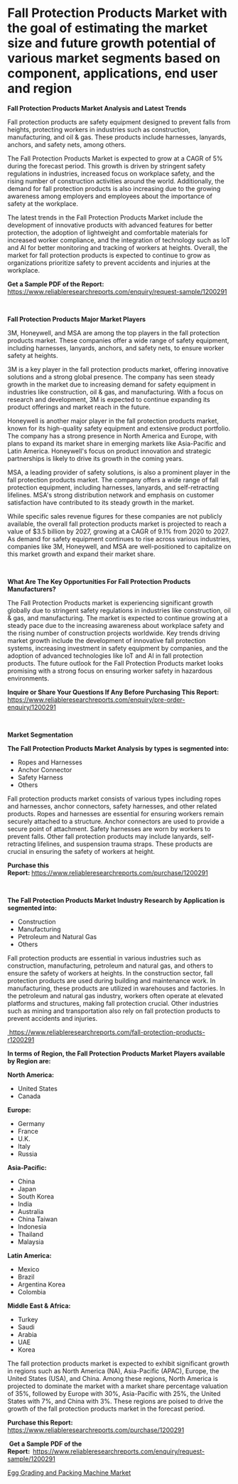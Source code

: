 <p><h1>Fall Protection Products Market with the goal of estimating the market size and future growth potential of various market segments based on component, applications, end user and region</h1></p><p><strong>Fall Protection Products Market Analysis and Latest Trends</strong></p>
<p><p>Fall protection products are safety equipment designed to prevent falls from heights, protecting workers in industries such as construction, manufacturing, and oil & gas. These products include harnesses, lanyards, anchors, and safety nets, among others.</p><p>The Fall Protection Products Market is expected to grow at a CAGR of 5% during the forecast period. This growth is driven by stringent safety regulations in industries, increased focus on workplace safety, and the rising number of construction activities around the world. Additionally, the demand for fall protection products is also increasing due to the growing awareness among employers and employees about the importance of safety at the workplace.</p><p>The latest trends in the Fall Protection Products Market include the development of innovative products with advanced features for better protection, the adoption of lightweight and comfortable materials for increased worker compliance, and the integration of technology such as IoT and AI for better monitoring and tracking of workers at heights. Overall, the market for fall protection products is expected to continue to grow as organizations prioritize safety to prevent accidents and injuries at the workplace.</p></p>
<p><strong>Get a Sample PDF of the Report:&nbsp;</strong> <a href="https://www.reliableresearchreports.com/enquiry/request-sample/1200291">https://www.reliableresearchreports.com/enquiry/request-sample/1200291</a></p>
<p>&nbsp;</p>
<p><strong>Fall Protection Products Major Market Players</strong></p>
<p><p>3M, Honeywell, and MSA are among the top players in the fall protection products market. These companies offer a wide range of safety equipment, including harnesses, lanyards, anchors, and safety nets, to ensure worker safety at heights.</p><p>3M is a key player in the fall protection products market, offering innovative solutions and a strong global presence. The company has seen steady growth in the market due to increasing demand for safety equipment in industries like construction, oil & gas, and manufacturing. With a focus on research and development, 3M is expected to continue expanding its product offerings and market reach in the future.</p><p>Honeywell is another major player in the fall protection products market, known for its high-quality safety equipment and extensive product portfolio. The company has a strong presence in North America and Europe, with plans to expand its market share in emerging markets like Asia-Pacific and Latin America. Honeywell's focus on product innovation and strategic partnerships is likely to drive its growth in the coming years.</p><p>MSA, a leading provider of safety solutions, is also a prominent player in the fall protection products market. The company offers a wide range of fall protection equipment, including harnesses, lanyards, and self-retracting lifelines. MSA's strong distribution network and emphasis on customer satisfaction have contributed to its steady growth in the market.</p><p>While specific sales revenue figures for these companies are not publicly available, the overall fall protection products market is projected to reach a value of $3.5 billion by 2027, growing at a CAGR of 9.1% from 2020 to 2027. As demand for safety equipment continues to rise across various industries, companies like 3M, Honeywell, and MSA are well-positioned to capitalize on this market growth and expand their market share.</p></p>
<p>&nbsp;</p>
<p><strong>What Are The Key Opportunities For Fall Protection Products Manufacturers?</strong></p>
<p><p>The Fall Protection Products market is experiencing significant growth globally due to stringent safety regulations in industries like construction, oil & gas, and manufacturing. The market is expected to continue growing at a steady pace due to the increasing awareness about workplace safety and the rising number of construction projects worldwide. Key trends driving market growth include the development of innovative fall protection systems, increasing investment in safety equipment by companies, and the adoption of advanced technologies like IoT and AI in fall protection products. The future outlook for the Fall Protection Products market looks promising with a strong focus on ensuring worker safety in hazardous environments.</p></p>
<p><strong>Inquire or Share Your Questions If Any Before Purchasing This Report:</strong> <a href="https://www.reliableresearchreports.com/enquiry/pre-order-enquiry/1200291">https://www.reliableresearchreports.com/enquiry/pre-order-enquiry/1200291</a></p>
<p>&nbsp;</p>
<p><strong>Market Segmentation</strong></p>
<p><strong>The Fall Protection Products Market Analysis by types is segmented into:</strong></p>
<p><ul><li>Ropes and Harnesses</li><li>Anchor Connector</li><li>Safety Harness</li><li>Others</li></ul></p>
<p><p>Fall protection products market consists of various types including ropes and harnesses, anchor connectors, safety harnesses, and other related products. Ropes and harnesses are essential for ensuring workers remain securely attached to a structure. Anchor connectors are used to provide a secure point of attachment. Safety harnesses are worn by workers to prevent falls. Other fall protection products may include lanyards, self-retracting lifelines, and suspension trauma straps. These products are crucial in ensuring the safety of workers at height.</p></p>
<p><strong>Purchase this Report:&nbsp;</strong><a href="https://www.reliableresearchreports.com/purchase/1200291">https://www.reliableresearchreports.com/purchase/1200291</a></p>
<p>&nbsp;</p>
<p><strong>The Fall Protection Products Market Industry Research by Application is segmented into:</strong></p>
<p><ul><li>Construction</li><li>Manufacturing</li><li>Petroleum and Natural Gas</li><li>Others</li></ul></p>
<p><p>Fall protection products are essential in various industries such as construction, manufacturing, petroleum and natural gas, and others to ensure the safety of workers at heights. In the construction sector, fall protection products are used during building and maintenance work. In manufacturing, these products are utilized in warehouses and factories. In the petroleum and natural gas industry, workers often operate at elevated platforms and structures, making fall protection crucial. Other industries such as mining and transportation also rely on fall protection products to prevent accidents and injuries.</p></p>
<p><a href="https://www.reliableresearchreports.com/fall-protection-products-r1200291">&nbsp;https://www.reliableresearchreports.com/fall-protection-products-r1200291</a></p>
<p><strong>In terms of Region, the Fall Protection Products Market Players available by Region are:</strong></p>
<p>
    <p> <strong> North America: </strong>
        <ul>
            <li>United States</li>
            <li>Canada</li>
        </ul>
        </p> 
    <p> <strong> Europe: </strong>
        <ul>
            <li>Germany</li>
            <li>France</li>
            <li>U.K.</li>
            <li>Italy</li>
            <li>Russia</li>
        </ul>
        </p> 
    <p> <strong> Asia-Pacific: </strong>
        <ul>
            <li>China</li>
            <li>Japan</li>
            <li>South Korea</li>
            <li>India</li>
            <li>Australia</li>
            <li>China Taiwan</li>
            <li>Indonesia</li>
            <li>Thailand</li>
            <li>Malaysia</li>
        </ul>
        </p> 
    <p> <strong> Latin America: </strong>
        <ul>
            <li>Mexico</li>
            <li>Brazil</li>
            <li>Argentina Korea</li>
            <li>Colombia</li>
        </ul>
        </p> 
    <p> <strong> Middle East & Africa: </strong>
        <ul>
            <li>Turkey</li>
            <li>Saudi</li>
            <li>Arabia</li>
            <li>UAE</li>
            <li>Korea</li>
        </ul>
    </p>
    </p>
<p><p>The fall protection products market is expected to exhibit significant growth in regions such as North America (NA), Asia-Pacific (APAC), Europe, the United States (USA), and China. Among these regions, North America is projected to dominate the market with a market share percentage valuation of 35%, followed by Europe with 30%, Asia-Pacific with 25%, the United States with 7%, and China with 3%. These regions are poised to drive the growth of the fall protection products market in the forecast period.</p></p>
<p><strong>Purchase this Report: </strong><a href="https://www.reliableresearchreports.com/purchase/1200291">https://www.reliableresearchreports.com/purchase/1200291</a></p>
<p>&nbsp;<strong>Get a Sample PDF of the Report:&nbsp;&nbsp;</strong><a href="https://www.reliableresearchreports.com/enquiry/request-sample/1200291">https://www.reliableresearchreports.com/enquiry/request-sample/1200291</a></p>
<p><strong></strong></p>
<p><p><a href="https://github.com/sofayahoo2023/Market-Research-Report-List-4/blob/main/egg-grading-and-packing-machine-market.md">Egg Grading and Packing Machine Market</a></p></p>